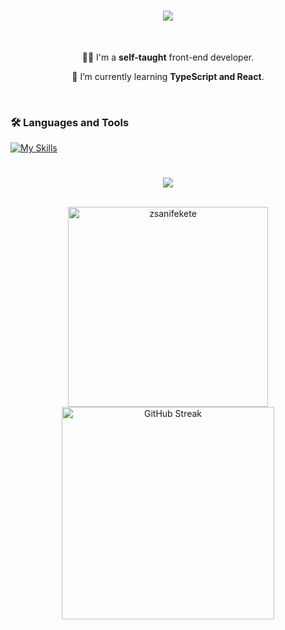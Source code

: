 <h1 align="center">
    <img src="https://readme-typing-svg.herokuapp.com/?font=Pacifico&size=35&duration=2500&pause=50&color=ba74d5&center=true&vCenter=true&width=500&height=70&duration=4000&lines=Hi+There!+👋;+I'm+Zsanett+Fekete!;" />
</h1>

<br />

<div align="center">
  
  👩‍💻 I'm a **self-taught** front-end developer.
  
  🌱 I’m currently learning **TypeScript and React**.
  
</div>

<br />

### 🛠️ Languages and Tools

<p>
    
  [![My Skills](https://skillicons.dev/icons?i=html,css,sass,js,bootstrap,tailwind,postgres,figma,git,vscode)](https://skillicons.dev)   

</p>

#

<div align="center">
    <img src="https://visitor-badge.laobi.icu/badge?page_id=zsanifekete.zsanifekete" />
</div>   
<br />
<p align="center">
        <img  width="320px" src="https://github-readme-stats.vercel.app/api?username=zsanifekete&show_icons=true&theme=dark&hide_border=true&title_color=E5E5E5&icon_color=D484F4&bg_color=211F27&text_color=89B4FA&ring_color=D484F4" alt="zsanifekete" /> 
    <a href="https://git.io/streak-stats"><img width="340px" src="https://github-readme-streak-stats.herokuapp.com?user=zsanifekete&theme=dark-minimalist&hide_border=true&date_format=%5BY%20%5DM%20j&mode=weekly" alt="GitHub Streak" /></a>   
</p> 

<!--
**zsanifekete/zsanifekete** is a ✨ _special_ ✨ repository because its `README.md` (this file) appears on your GitHub profile.

Here are some ideas to get you started:

- 🔭 I’m currently working on ...
- 🌱 I’m currently learning ...
- 👯 I’m looking to collaborate on ...
- 🤔 I’m looking for help with ...
- 💬 Ask me about ...
- 📫 How to reach me: ...
- 😄 Pronouns: ...
- ⚡ Fun fact: ...
-->

